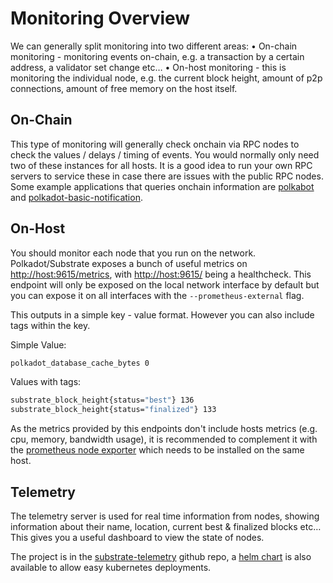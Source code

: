 # Monitoring Overview

We can generally split monitoring into two different areas:
• On-chain monitoring - monitoring events on-chain, e.g. a transaction by a certain address, a validator set change etc…
• On-host monitoring - this is monitoring the individual node, e.g. the current block height, amount of p2p connections, amount of free memory on the host itself.

## On-Chain

This type of monitoring will generally check onchain via RPC nodes to check the values / delays / timing of events. You would normally only need two of these instances for all hosts. It is a good idea to run your own RPC servers to service these in case there are issues with the public RPC nodes.
Some example applications that queries onchain information are [polkabot](https://gitlab.com/Polkabot/polkabot) and [polkadot-basic-notification](https://github.com/paritytech/polkadot-basic-notification).

## On-Host

You should monitor each node that you run on the network. Polkadot/Substrate exposes a bunch of useful metrics on <http://host:9615/metrics>, with <http://host:9615/> being a healthcheck. This endpoint will only be exposed on the local network interface by default but you can expose it on all interfaces with the `--prometheus-external` flag.

This outputs in a simple key - value format. However you can also include tags within the key.

Simple Value:

```bash
polkadot_database_cache_bytes 0
```

Values with tags:

```bash
substrate_block_height{status="best"} 136
substrate_block_height{status="finalized"} 133
```

As the metrics provided by this endpoints don't include hosts metrics (e.g. cpu, memory, bandwidth usage), it is recommended to complement it with the [prometheus node exporter](https://github.com/prometheus/node_exporter) which needs to be installed on the same host.

## Telemetry

The telemetry server is used for real time information from nodes, showing information about their name, location, current best & finalized blocks etc… This gives you a useful dashboard to view the state of nodes.

The project is in the [substrate-telemetry](https://github.com/paritytech/substrate-telemetry) github repo, a [helm chart](https://github.com/paritytech/helm-charts/tree/main/charts/substrate-telemetry) is also available to allow easy kubernetes deployments.
